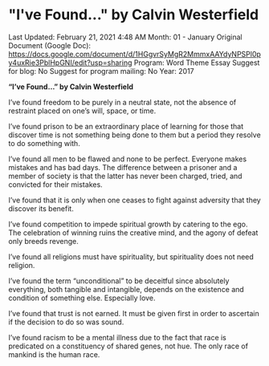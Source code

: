 # "I've Found..." by Calvin Westerfield

Last Updated: February 21, 2021 4:48 AM
Month: 01 - January
Original Document (Google Doc): https://docs.google.com/document/d/1HGgvrSyMgR2MmmxAAYdyNPSPl0py4uxRie3PblHpGNI/edit?usp=sharing
Program: Word Theme Essay
Suggest for blog: No
Suggest for program mailing: No
Year: 2017

**“I’ve Found…” by Calvin Westerfield**

I’ve found freedom to be purely in a neutral state, not the absence of restraint placed on one’s will, space, or time.

I’ve found prison to be an extraordinary place of learning for those that discover time is not something being done to them but a period they resolve to do something with.

I’ve found all men to be flawed and none to be perfect. Everyone makes mistakes and has bad days. The difference between a prisoner and a member of society is that the latter has never been charged, tried, and convicted for their mistakes.

I’ve found that it is only when one ceases to fight against adversity that they discover its benefit.

I’ve found competition to impede spiritual growth by catering to the ego. The celebration of winning ruins the creative mind, and the agony of defeat only breeds revenge.

I’ve found all religions must have spirituality, but spirituality does not need religion.

I’ve found the term “unconditional” to be deceitful since absolutely everything, both tangible and intangible, depends on the existence and condition of something else. Especially love.

I’ve found that trust is not earned. It must be given first in order to ascertain if the decision to do so was sound.

I’ve found racism to be a mental illness due to the fact that race is predicated on a constituency of shared genes, not hue. The only race of mankind is the human race.